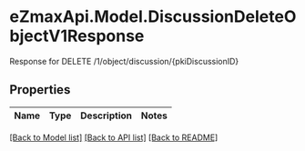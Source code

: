 # eZmaxApi.Model.DiscussionDeleteObjectV1Response
Response for DELETE /1/object/discussion/{pkiDiscussionID}

## Properties

Name | Type | Description | Notes
------------ | ------------- | ------------- | -------------

[[Back to Model list]](../README.md#documentation-for-models) [[Back to API list]](../README.md#documentation-for-api-endpoints) [[Back to README]](../README.md)

